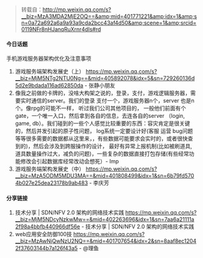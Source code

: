 > 转载自：<http://mp.weixin.qq.com/s?__biz=MzA3MDA2MjE2OQ==&amp;mid=401771221&amp;idx=1&amp;sn=0a72a692a6a9a93a9cda2bcc43af4d50&amp;scene=1&amp;srcid=0119NFr8nHJanqRuXrnr4dIs#rd>

#### 今日话题

手机游戏服务器架构优化及注意事项

1. 游戏服务端架构发展史（上） https://mp.weixin.qq.com/s?__biz=MjM5NTg2NTU0Ng==&mid=405892078&idx=5&sn=729260136d5d2e9bdada116ad62850da - 张静小朋友
2. 像我之前做的卡牌的，没啥大构架之说的，登录，支付，游戏逻辑服务器，需要实时通信的server。我们的登录 支付一个，游戏服务器n个，server 也是n个。像rpg的可能不一样，  听过我们公司其他项目的，  一般他们前面有个gate，一个唯一入口，然后拿到各自的信息，去连各自的server （login, game, db）。我们碰到的一些个人感觉比较重要的东西：容灾肯定是很关键的，然后并发引起的原子性问题， log系统一定要设计好(客服 运营 bug问题等等很多需要的数据都从这里来，，有些数据可能要求会实时的，或者很快查到的)，然后会涉及到跨服操作的设计， 最好有异常上报机制(比如被刷道具, 道具数量操作过大，减负的问题)，一些复杂的数据直接打包存储(有些经常功能修改会引起数据库经常改动会想死）- Imp
3. 游戏服务端架构发展史（中） https://mp.weixin.qq.com/s?__biz=MzA5ODM5MDU3MA==&mid=401808499&idx=1&sn=6b79fd5704b027e25dea23178b9ab483 - 李庆芳

#### 分享链接

1. 技术分享 | SDN/NFV 2.0 架构的网络技术实践 https://mp.weixin.qq.com/s?__biz=MjM5NDcyNzkwMw==&mid=402263696&idx=1&sn=7aa6a21111a2f98a4bbfb440966df56e - 技术分享 | SDN/NFV 2.0 架构的网络技术实践
2. web应用安全防御100技 https://mp.weixin.qq.com/s?__biz=MzAwNjQwNzU2NQ==&mid=401707654&idx=2&sn=8aaf8ec12042f37603144b7a126f43a5 - @理鱼